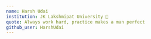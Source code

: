```yaml
---
name: Harsh Udai 
institution: JK Lakshmipat University 🚩 
quote: Always work hard, practice makes a man perfect 
github_user: HarshUdai
---
```

